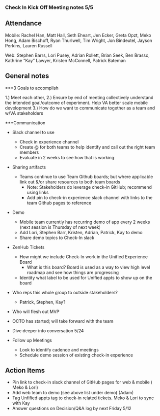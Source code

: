 
### Check In Kick Off Meeting notes 5/5

## Attendance

Mobile: Rachel Han, Matt Hall, Seth Eheart, Jen Ecker, Greta Opzt, Meko Hong, Adam Bischoff, Ryan Thurlwell, Tim Wright, Jon Bindeutel, Jayson Perkins, Lauren Russell

Web: Stephen Barrs, Lori Pusey, Adrian Rollett, Brian Seek, Ben Brasso, Kathrine “Kay” Lawyer, Kristen McConnell, Patrick Bateman 

## General notes

***3 Goals to accomplish

1.) Meet each other, 
2.) Ensure by end of meeting collectively understand the intended goal/outcome of experiment.  Help VA better scale mobile development
3.) How do we want to communicate together as a team and w/VA stakeholders

***Communication

* Slack channel to use
  * Check in experience channel
  * Create @ for both teams to help identify and call out the right team members
  * Evaluate in 2 weeks to see how that is working

* Sharing artifacts
  * Teams continue to use Team Github boards; but where applicable link out &/or share resources to both team boards
    * Note: Stakeholders do leverage check-in GitHub; recommend using links
    * Add pin to check-in experience slack channel with links to the team Github pages to reference

* Demo
  * Mobile team currently has recurring demo of app every 2 weeks (next session is Thursday of next week)
  * Add Lori, Stephen Barr, Kristen, Adrian, Patrick, Kay to demo 
  * Share demo topics to Check-In slack 

* ZenHub Tickets
  * How might we include Check-In work in the Unified Experience Board
    * What is this board?  Board is used as a way to view high level roadmap and see how things are progressing
  * Identity what label to be used for Unified appts to show up on the board

* Who reps this whole group to outside stakeholders?
  * Patrick, Stephen, Kay?

* Who will flesh out MVP
 * OCTO has started; will take forward with the team
 * Dive deeper into conversation 5/24
 

* Follow up Meetings
  * Look to identify cadence and meetings
  * Schedule demo session of existing check-in experience

## Action Items
* Pin link to check-in slack channel of GitHub pages for web & mobile ( Meko & Lori)
* Add web team to demo (see above list under demo) (Adam)
* Tag Unfified appts tag to check-in related tickets.  Meko & Lori to sync with Kay
* Answer questions on Decision/Q&A log by next Friday 5/12
